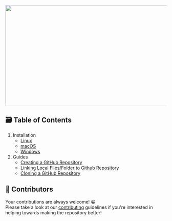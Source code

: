 <p align="center">
  <img src="https://github.com/thesauravkarmakar/GitHub101/blob/master/images/logo-min.png"  width="560" height="315"/>
</p>

## 🗃 Table of Contents 

1. Installation
     * [Linux](https://github.com/thesauravkarmakar/GitHub101/blob/master/Installation/Linux.md)
     * [macOS](https://github.com/thesauravkarmakar/GitHub101/blob/master/Installation/macOS.md)
     * [Windows](https://github.com/thesauravkarmakar/GitHub101/blob/master/Installation/Windows.md)
 2. Guides
     * [Creating a GitHub Repository](https://github.com/Harshal0506/GitHub101/blob/Creating_first_repo_on_github/Creating%20First%20Repository%20on%20Github.md)
     * [Linking Local Files/Folder to Github Repository](https://github.com/thesauravkarmakar/GitHub101/blob/master/Guides/linking-files-folders.md)
     * [Cloning a GitHub Repository]()

## 🤝 Contributors 

Your contributions are always welcome! 😀 </br>
Please take a look at our [contributing](./CONTRIBUTING.md) guidelines if you're interested in helping towards making the repository better!
